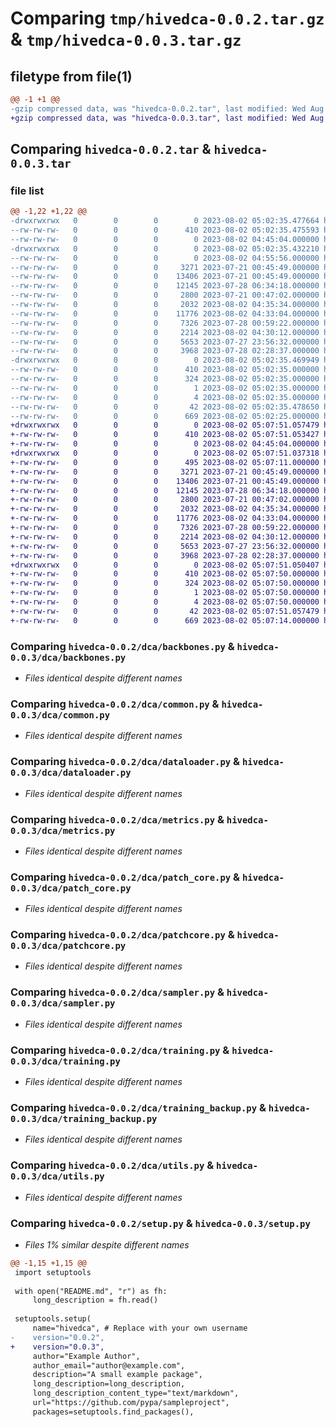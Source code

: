 # Comparing `tmp/hivedca-0.0.2.tar.gz` & `tmp/hivedca-0.0.3.tar.gz`

## filetype from file(1)

```diff
@@ -1 +1 @@
-gzip compressed data, was "hivedca-0.0.2.tar", last modified: Wed Aug  2 05:02:35 2023, max compression
+gzip compressed data, was "hivedca-0.0.3.tar", last modified: Wed Aug  2 05:07:51 2023, max compression
```

## Comparing `hivedca-0.0.2.tar` & `hivedca-0.0.3.tar`

### file list

```diff
@@ -1,22 +1,22 @@
-drwxrwxrwx   0        0        0        0 2023-08-02 05:02:35.477664 hivedca-0.0.2/
--rw-rw-rw-   0        0        0      410 2023-08-02 05:02:35.475593 hivedca-0.0.2/PKG-INFO
--rw-rw-rw-   0        0        0        0 2023-08-02 04:45:04.000000 hivedca-0.0.2/README.md
-drwxrwxrwx   0        0        0        0 2023-08-02 05:02:35.432210 hivedca-0.0.2/dca/
--rw-rw-rw-   0        0        0        0 2023-08-02 04:55:56.000000 hivedca-0.0.2/dca/__init__.py
--rw-rw-rw-   0        0        0     3271 2023-07-21 00:45:49.000000 hivedca-0.0.2/dca/backbones.py
--rw-rw-rw-   0        0        0    13406 2023-07-21 00:45:49.000000 hivedca-0.0.2/dca/common.py
--rw-rw-rw-   0        0        0    12145 2023-07-28 06:34:18.000000 hivedca-0.0.2/dca/dataloader.py
--rw-rw-rw-   0        0        0     2800 2023-07-21 00:47:02.000000 hivedca-0.0.2/dca/metrics.py
--rw-rw-rw-   0        0        0     2032 2023-08-02 04:35:34.000000 hivedca-0.0.2/dca/patch_core.py
--rw-rw-rw-   0        0        0    11776 2023-08-02 04:33:04.000000 hivedca-0.0.2/dca/patchcore.py
--rw-rw-rw-   0        0        0     7326 2023-07-28 00:59:22.000000 hivedca-0.0.2/dca/sampler.py
--rw-rw-rw-   0        0        0     2214 2023-08-02 04:30:12.000000 hivedca-0.0.2/dca/training.py
--rw-rw-rw-   0        0        0     5653 2023-07-27 23:56:32.000000 hivedca-0.0.2/dca/training_backup.py
--rw-rw-rw-   0        0        0     3968 2023-07-28 02:28:37.000000 hivedca-0.0.2/dca/utils.py
-drwxrwxrwx   0        0        0        0 2023-08-02 05:02:35.469949 hivedca-0.0.2/hivedca.egg-info/
--rw-rw-rw-   0        0        0      410 2023-08-02 05:02:35.000000 hivedca-0.0.2/hivedca.egg-info/PKG-INFO
--rw-rw-rw-   0        0        0      324 2023-08-02 05:02:35.000000 hivedca-0.0.2/hivedca.egg-info/SOURCES.txt
--rw-rw-rw-   0        0        0        1 2023-08-02 05:02:35.000000 hivedca-0.0.2/hivedca.egg-info/dependency_links.txt
--rw-rw-rw-   0        0        0        4 2023-08-02 05:02:35.000000 hivedca-0.0.2/hivedca.egg-info/top_level.txt
--rw-rw-rw-   0        0        0       42 2023-08-02 05:02:35.478650 hivedca-0.0.2/setup.cfg
--rw-rw-rw-   0        0        0      669 2023-08-02 05:02:25.000000 hivedca-0.0.2/setup.py
+drwxrwxrwx   0        0        0        0 2023-08-02 05:07:51.057479 hivedca-0.0.3/
+-rw-rw-rw-   0        0        0      410 2023-08-02 05:07:51.053427 hivedca-0.0.3/PKG-INFO
+-rw-rw-rw-   0        0        0        0 2023-08-02 04:45:04.000000 hivedca-0.0.3/README.md
+drwxrwxrwx   0        0        0        0 2023-08-02 05:07:51.037318 hivedca-0.0.3/dca/
+-rw-rw-rw-   0        0        0      495 2023-08-02 05:07:11.000000 hivedca-0.0.3/dca/__init__.py
+-rw-rw-rw-   0        0        0     3271 2023-07-21 00:45:49.000000 hivedca-0.0.3/dca/backbones.py
+-rw-rw-rw-   0        0        0    13406 2023-07-21 00:45:49.000000 hivedca-0.0.3/dca/common.py
+-rw-rw-rw-   0        0        0    12145 2023-07-28 06:34:18.000000 hivedca-0.0.3/dca/dataloader.py
+-rw-rw-rw-   0        0        0     2800 2023-07-21 00:47:02.000000 hivedca-0.0.3/dca/metrics.py
+-rw-rw-rw-   0        0        0     2032 2023-08-02 04:35:34.000000 hivedca-0.0.3/dca/patch_core.py
+-rw-rw-rw-   0        0        0    11776 2023-08-02 04:33:04.000000 hivedca-0.0.3/dca/patchcore.py
+-rw-rw-rw-   0        0        0     7326 2023-07-28 00:59:22.000000 hivedca-0.0.3/dca/sampler.py
+-rw-rw-rw-   0        0        0     2214 2023-08-02 04:30:12.000000 hivedca-0.0.3/dca/training.py
+-rw-rw-rw-   0        0        0     5653 2023-07-27 23:56:32.000000 hivedca-0.0.3/dca/training_backup.py
+-rw-rw-rw-   0        0        0     3968 2023-07-28 02:28:37.000000 hivedca-0.0.3/dca/utils.py
+drwxrwxrwx   0        0        0        0 2023-08-02 05:07:51.050407 hivedca-0.0.3/hivedca.egg-info/
+-rw-rw-rw-   0        0        0      410 2023-08-02 05:07:50.000000 hivedca-0.0.3/hivedca.egg-info/PKG-INFO
+-rw-rw-rw-   0        0        0      324 2023-08-02 05:07:50.000000 hivedca-0.0.3/hivedca.egg-info/SOURCES.txt
+-rw-rw-rw-   0        0        0        1 2023-08-02 05:07:50.000000 hivedca-0.0.3/hivedca.egg-info/dependency_links.txt
+-rw-rw-rw-   0        0        0        4 2023-08-02 05:07:50.000000 hivedca-0.0.3/hivedca.egg-info/top_level.txt
+-rw-rw-rw-   0        0        0       42 2023-08-02 05:07:51.057479 hivedca-0.0.3/setup.cfg
+-rw-rw-rw-   0        0        0      669 2023-08-02 05:07:14.000000 hivedca-0.0.3/setup.py
```

### Comparing `hivedca-0.0.2/dca/backbones.py` & `hivedca-0.0.3/dca/backbones.py`

 * *Files identical despite different names*

### Comparing `hivedca-0.0.2/dca/common.py` & `hivedca-0.0.3/dca/common.py`

 * *Files identical despite different names*

### Comparing `hivedca-0.0.2/dca/dataloader.py` & `hivedca-0.0.3/dca/dataloader.py`

 * *Files identical despite different names*

### Comparing `hivedca-0.0.2/dca/metrics.py` & `hivedca-0.0.3/dca/metrics.py`

 * *Files identical despite different names*

### Comparing `hivedca-0.0.2/dca/patch_core.py` & `hivedca-0.0.3/dca/patch_core.py`

 * *Files identical despite different names*

### Comparing `hivedca-0.0.2/dca/patchcore.py` & `hivedca-0.0.3/dca/patchcore.py`

 * *Files identical despite different names*

### Comparing `hivedca-0.0.2/dca/sampler.py` & `hivedca-0.0.3/dca/sampler.py`

 * *Files identical despite different names*

### Comparing `hivedca-0.0.2/dca/training.py` & `hivedca-0.0.3/dca/training.py`

 * *Files identical despite different names*

### Comparing `hivedca-0.0.2/dca/training_backup.py` & `hivedca-0.0.3/dca/training_backup.py`

 * *Files identical despite different names*

### Comparing `hivedca-0.0.2/dca/utils.py` & `hivedca-0.0.3/dca/utils.py`

 * *Files identical despite different names*

### Comparing `hivedca-0.0.2/setup.py` & `hivedca-0.0.3/setup.py`

 * *Files 1% similar despite different names*

```diff
@@ -1,15 +1,15 @@
 import setuptools
 
 with open("README.md", "r") as fh:
     long_description = fh.read()
 
 setuptools.setup(
     name="hivedca", # Replace with your own username
-    version="0.0.2",
+    version="0.0.3",
     author="Example Author",
     author_email="author@example.com",
     description="A small example package",
     long_description=long_description,
     long_description_content_type="text/markdown",
     url="https://github.com/pypa/sampleproject",
     packages=setuptools.find_packages(),
```

